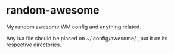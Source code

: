 random-awesome
==============

My random awesome WM config and anything related.

Any lua file should be placed on ~/.config/awesome/ , put it on its respective directories.
